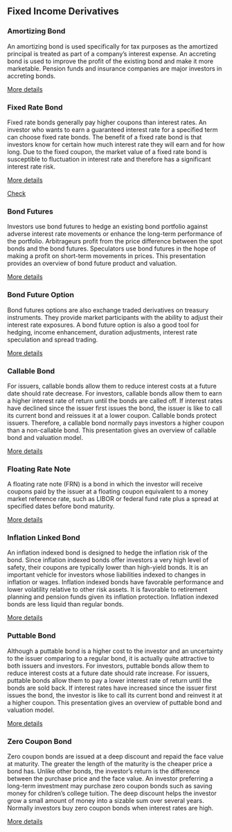 ## Fixed Income Derivatives

### Amortizing Bond

An amortizing bond is used specifically for tax purposes as the amortized principal is treated as part of a company’s interest expense. An accreting bond is used 
to improve the profit of the existing bond and make it more marketable. Pension funds and insurance companies are major investors in accreting bonds. 

[More details](./FiAmortizingBond-9.pdf)

### Fixed Rate Bond

 Fixed rate bonds generally pay higher coupons than interest rates. An investor who wants to earn a guaranteed interest rate for a specified term can choose fixed 
 rate bonds. The benefit of a fixed rate bond is that investors know for certain how much interest rate they will earn and for how long. Due to the fixed coupon, 
 the market value of a fixed rate bond is susceptible to fluctuation in interest rate and therefore has a significant interest rate risk. 
 
 [More details](./FiBond-10.pdf)
 
 [Check](https://finpricing.com/lib/FiBond.html)  
 
### Bond Futures
 
 Investors use bond futures to hedge an existing bond portfolio against adverse interest rate movements or enhance the long-term performance of the portfolio. 
 Arbitrageurs profit from the price difference between the spot bonds and the bond futures. Speculators use bond futures in the hope of making a profit on 
 short-term movements in prices. This presentation provides an overview of bond future product and valuation. 
 
 [More details](./FiBondFuture-11.pdf)
  
 ### Bond Future Option
  
 Bond futures options are also exchange traded derivatives on treasury instruments. They provide market participants with the ability to adjust their interest 
 rate exposures. A bond future option is also a good tool for hedging, income enhancement, duration adjustments, interest rate speculation and spread trading. 
  
 [More details](./FiBondFutureOption-12.pdf)
   
### Callable Bond

For issuers, callable bonds allow them to reduce interest costs at a future date should rate decrease. For investors, callable bonds allow them to earn a 
higher interest rate of return until the bonds are called off. If interest rates have declined since the issuer first issues the bond, the issuer is like 
to call its current bond and reissues it at a lower coupon. Callable bonds protect issuers. Therefore, a callable bond normally pays investors a higher coupon 
than a non-callable bond. This presentation gives an overview of callable bond and valuation model.

[More details](./FiCallable-13.pdf)
   
### Floating Rate Note

A floating rate note (FRN) is a bond in which the investor will receive coupons paid by the issuer at a floating coupon equivalent to a money market reference 
rate, such as LIBOR or federal fund rate plus a spread at specified dates before bond maturity.

[More details](./FiFrn-14.pdf) 
   
### Inflation Linked Bond

An inflation indexed bond is designed to hedge the inflation risk of the bond. Since inflation indexed bonds offer investors a very high level of safety, 
their coupons are typically lower than high-yield bonds. It is an important vehicle for investors whose liabilities indexed to changes in inflation or wages. 
Inflation indexed bonds have favorable performance and lower volatility relative to other risk assets. It is favorable to retirement planning and pension funds 
given its inflation protection. Inflation indexed bonds are less liquid than regular bonds.

[More details](./FiInflationBond-15.pdf)
   
### Puttable Bond

Although a puttable bond is a higher cost to the investor and an uncertainty to the issuer comparing to a regular bond, it is actually quite attractive to both 
issuers and investors. For investors, puttable bonds allow them to reduce interest costs at a future date should rate increase. For issuers, puttable bonds allow 
them to pay a lower interest rate of return until the bonds are sold back. If interest rates have increased since the issuer first issues the bond, the investor 
is like to call its current bond and reinvest it at a higher coupon. This presentation gives an overview of puttable bond and valuation model. 

[More details](./FiPuttableBond-16.pdf)     
   
### Zero Coupon Bond

Zero coupon bonds are issued at a deep discount and repaid the face value at maturity. The greater the length of the maturity is the cheaper price a bond has. 
Unlike other bonds, the investor’s return is the difference between the purchase price and the face value. An investor preferring a long-term investment may 
purchase zero coupon bonds such as saving money for children’s college tuition. The deep discount helps the investor grow a small amount of money into a sizable 
sum over several years. Normally investors buy zero coupon bonds when interest rates are high.

[More details](./FiZeroBond-17.pdf)  
   